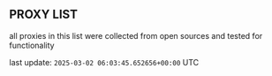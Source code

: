 ## PROXY LIST

all proxies in this list were collected from open sources and tested for functionality

last update: `2025-03-02 06:03:45.652656+00:00` UTC